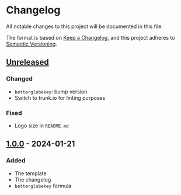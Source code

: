 # Changelog

All notable changes to this project will be documented in this file.

The format is based on [Keep a Changelog](https://keepachangelog.com/en/1.0.0/), and this project adheres
to [Semantic Versioning](https://semver.org/spec/v2.0.0.html).

## [Unreleased]

<!-- markdownlint-disable-next-line -->
<!-- ### Added -->

<!-- markdownlint-disable-next-line -->

### Changed

- `betterglobekey`: bump version
- Switch to trunk.io for linting purposes

<!-- markdownlint-disable-next-line -->
<!-- ### Deprecated -->

<!-- markdownlint-disable-next-line -->
<!-- ### Removed -->

<!-- markdownlint-disable-next-line -->

### Fixed

- Logo size in `README.md`

<!-- markdownlint-disable-next-line -->
<!-- ### Security -->

## [1.0.0] - 2024-01-21

<!-- markdownlint-disable-next-line -->

### Added

- The template
- The changelog
- `betterglobekey` formula

<!-- VERSION DIFFLINKS -->

[Unreleased]: https://github.com/Serpentiel/homebrew-tools/compare/v1.0.0...main
[1.0.0]: https://github.com/Serpentiel/homebrew-tools/releases/tag/v1.0.0
